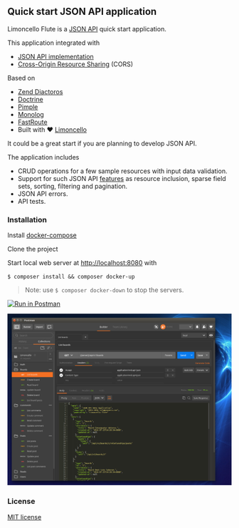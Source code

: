 ## Quick start JSON API application

Limoncello Flute is a [JSON API](http://jsonapi.org/) quick start application.
 
This application integrated with
- [JSON API implementation](https://github.com/neomerx/json-api)
- [Cross-Origin Resource Sharing](https://github.com/neomerx/cors-psr7) (CORS)

Based on
- [Zend Diactoros](https://github.com/zendframework/zend-diactoros)
- [Doctrine](http://www.doctrine-project.org/)
- [Pimple](http://pimple.sensiolabs.org/)
- [Monolog](https://github.com/Seldaek/monolog)
- [FastRoute](https://github.com/nikic/FastRoute)
- Built with :heart: [Limoncello](https://github.com/limoncello-php/app)

It could be a great start if you are planning to develop JSON API.

The application includes
- CRUD operations for a few sample resources with input data validation.
- Support for such JSON API [features](http://jsonapi.org/format/#fetching) as resource inclusion, sparse field sets, sorting, filtering and pagination.
- JSON API errors.
- API tests.

### Installation

Install [docker-compose](https://docs.docker.com/compose/)

Clone the project

Start local web server at [http://localhost:8080](http://localhost:8080) with

```
$ composer install && composer docker-up
```

> Note: use `$ composer docker-down` to stop the servers.

[![Run in Postman](https://run.pstmn.io/button.svg)](https://app.getpostman.com/run-collection/064046759f3d14d4def7#?env%5Blocal%5D=W3sia2V5Ijoic2VydmVyIiwidmFsdWUiOiJodHRwOi8vbG9jYWxob3N0Ojg4ODgvIiwidHlwZSI6InRleHQiLCJuYW1lIjoic2VydmVyIiwiZW5hYmxlZCI6dHJ1ZX0seyJrZXkiOiJ0b2tlbiIsInR5cGUiOiJ0ZXh0IiwidmFsdWUiOiJmTHZRelFKaXRuSElYUUl0MiIsImVuYWJsZWQiOnRydWV9XQ==)

![Requests in Postman](resources/img/screen-shot.png)

### License

[MIT license](http://opensource.org/licenses/MIT)
